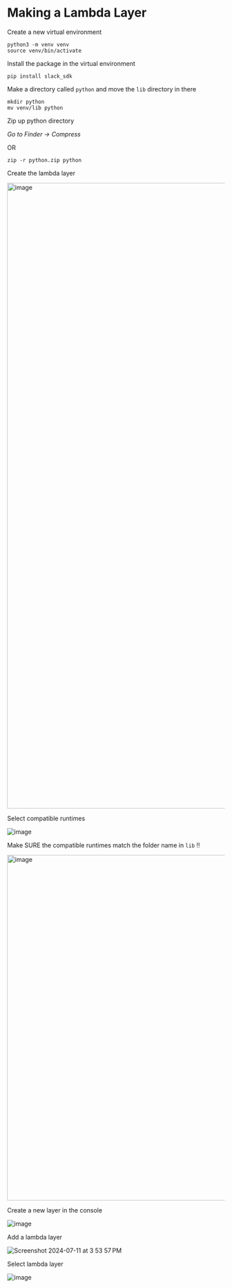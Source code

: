 # Making a Lambda Layer

Create a new virtual environment

```
python3 -m venv venv
source venv/bin/activate
```

Install the package in the virtual environment

```
pip install slack_sdk
```

Make a directory called `python` and move the `lib` directory in there

```
mkdir python
mv venv/lib python
```

Zip up python directory

*Go to Finder → Compress*

OR 

```
zip -r python.zip python
```

Create the lambda layer

<img width="1445" alt="image" src="https://github.com/user-attachments/assets/1f9f13ff-e605-4d00-88a4-29fda4b9a020">

Select compatible runtimes

![image](https://github.com/ebanner/awakened-bot/assets/2068912/7eb563d3-06bd-4b25-8785-84573eed7a7c)

Make SURE the compatible runtimes match the folder name in `lib` ‼️

<img width="798" alt="image" src="https://github.com/ebanner/awakened-bot/assets/2068912/80215924-22cf-4095-a8b2-5a63d46a8c97">

Create a new layer in the console

![image](https://github.com/ebanner/awakened-bot/assets/2068912/4cf968fe-0eb1-4f5f-8859-f9fb993babc1)

Add a lambda layer

![Screenshot 2024-07-11 at 3 53 57 PM](https://github.com/ebanner/awakened-bot/assets/2068912/e18bfd2e-519b-4c86-ab77-e0e7cc78fb3d)

Select lambda layer

![image](https://github.com/ebanner/awakened-bot/assets/2068912/3b3a4ce8-8faf-4b51-938c-92444611929a)
